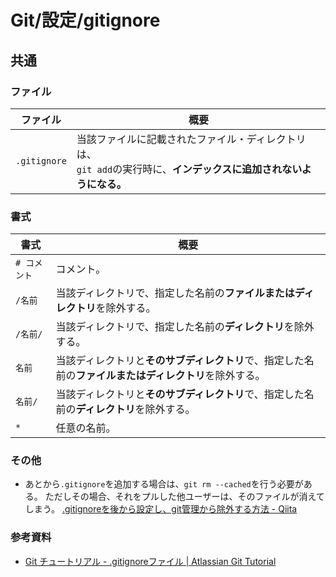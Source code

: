 # Git/設定/gitignore

## 共通

### ファイル

| ファイル     | 概要                                                         |
| ------------ | ------------------------------------------------------------ |
| `.gitignore` | 当該ファイルに記載されたファイル・ディレクトリは、<br />`git add`の実行時に、**インデックスに追加されないようになる。** |

### 書式

| 書式         | 概要                                                         |
| ------------ | ------------------------------------------------------------ |
| `# コメント` | コメント。                                                   |
| `/名前`      | 当該ディレクトリで、指定した名前の**ファイルまたはディレクトリ**を除外する。 |
| `/名前/`     | 当該ディレクトリで、指定した名前の**ディレクトリ**を除外する。 |
| `名前`       | 当該ディレクトリと**そのサブディレクトリ**で、指定した名前の**ファイルまたはディレクトリ**を除外する。 |
| `名前/`      | 当該ディレクトリと**そのサブディレクトリ**で、指定した名前の**ディレクトリ**を除外する。 |
| `*`          | 任意の名前。                                                 |

### その他

- あとから`.gitignore`を追加する場合は、`git rm --cached`を行う必要がある。
  ただしその場合、それをプルした他ユーザーは、そのファイルが消えてしまう。
  [.gitignoreを後から設定し、git管理から除外する方法 - Qiita](https://qiita.com/yutosa3/items/25ab031c8061e8c9a4c4)

### 参考資料

- [Git チュートリアル - .gitignoreファイル | Atlassian Git Tutorial](https://www.atlassian.com/ja/git/tutorials/saving-changes/gitignore)
